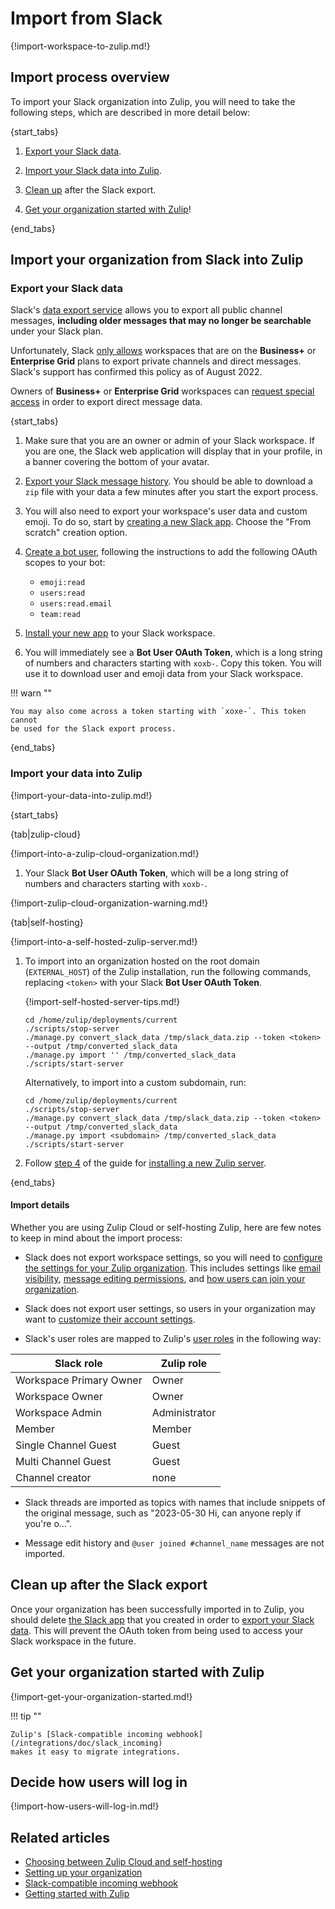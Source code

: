 # Import from Slack

{!import-workspace-to-zulip.md!}

## Import process overview

To import your Slack organization into Zulip, you will need to take the
following steps, which are described in more detail below:

{start_tabs}

1. [Export your Slack data](#export-your-slack-data).

2. [Import your Slack data into Zulip](#import-your-data-into-zulip).

3. [Clean up](#clean-up-after-the-slack-export) after the Slack export.

4. [Get your organization started with Zulip](#get-your-organization-started-with-zulip)!

{end_tabs}

## Import your organization from Slack into Zulip

### Export your Slack data

Slack's [data export
service](https://slack.com/services/export) allows you to
export all public channel messages, **including older messages that may no
longer be searchable** under your Slack plan.

Unfortunately, Slack [only
allows](https://slack.com/help/articles/201658943-Export-your-workspace-data)
workspaces that are on the **Business+** or **Enterprise Grid** plans
to export private channels and direct messages. Slack's support has
confirmed this policy as of August 2022.

Owners of **Business+** or **Enterprise Grid** workspaces can [request
special
access](https://slack.com/help/articles/204897248-Guide-to-Slack-import-and-export-tools#options-by-plan)
in order to export direct message data.

{start_tabs}

1. Make sure that you are an owner or admin of your Slack
   workspace. If you are one, the Slack web application will display
   that in your profile, in a banner covering the bottom of your
   avatar.

2. [Export your Slack message history](https://my.slack.com/services/export).
   You should be able to download a `zip` file with your data a few minutes
   after you start the export process.

3. You will also need to export your workspace's user data and custom emoji.
   To do so, start
   by [creating a new Slack app](https://api.slack.com/apps). Choose the "From
   scratch" creation option.

4. [Create a
   bot user](https://api.slack.com/authentication/basics#scopes),
   following the instructions to add the following OAuth scopes to your bot:
    - `emoji:read`
    - `users:read`
    - `users:read.email`
    - `team:read`

5. [Install your new app](https://api.slack.com/authentication/basics#installing)
   to your Slack workspace.

6. You will immediately see a **Bot User OAuth Token**, which is a long
   string of numbers and characters starting with `xoxb-`. Copy this token. You
   will use it to download user and emoji data from your Slack workspace.

!!! warn ""

    You may also come across a token starting with `xoxe-`. This token cannot
    be used for the Slack export process.

{end_tabs}

### Import your data into Zulip

{!import-your-data-into-zulip.md!}

{start_tabs}

{tab|zulip-cloud}

{!import-into-a-zulip-cloud-organization.md!}

1. Your Slack **Bot User OAuth Token**, which will be a long
   string of numbers and characters starting with `xoxb-`.

{!import-zulip-cloud-organization-warning.md!}

{tab|self-hosting}

{!import-into-a-self-hosted-zulip-server.md!}

1. To import into an organization hosted on the root domain
   (`EXTERNAL_HOST`) of the Zulip installation, run the following
   commands, replacing `<token>` with your Slack **Bot User OAuth Token**.

    {!import-self-hosted-server-tips.md!}

    ```
    cd /home/zulip/deployments/current
    ./scripts/stop-server
    ./manage.py convert_slack_data /tmp/slack_data.zip --token <token> --output /tmp/converted_slack_data
    ./manage.py import '' /tmp/converted_slack_data
    ./scripts/start-server
    ```

    Alternatively, to import into a custom subdomain, run:

    ```
    cd /home/zulip/deployments/current
    ./scripts/stop-server
    ./manage.py convert_slack_data /tmp/slack_data.zip --token <token> --output /tmp/converted_slack_data
    ./manage.py import <subdomain> /tmp/converted_slack_data
    ./scripts/start-server
    ```

1. Follow [step 4](https://zulip.readthedocs.io/en/stable/production/install.html#step-4-configure-and-use)
   of the guide for [installing a new Zulip
   server](https://zulip.readthedocs.io/en/stable/production/install.html).

{end_tabs}

#### Import details

Whether you are using Zulip Cloud or self-hosting Zulip, here are few notes to keep
in mind about the import process:

- Slack does not export workspace settings, so you will need to [configure
  the settings for your Zulip organization](/help/customize-organization-settings).
  This includes settings like [email
  visibility](/help/configure-email-visibility),
  [message editing permissions](/help/restrict-message-editing-and-deletion),
  and [how users can join your organization](/help/restrict-account-creation).

- Slack does not export user settings, so users in your organization may want to
  [customize their account settings](/help/getting-started-with-zulip).

- Slack's user roles are mapped to Zulip's [user
  roles](/help/roles-and-permissions) in the following way:

| Slack role              | Zulip role    |
|-------------------------|---------------|
| Workspace Primary Owner | Owner         |
| Workspace Owner         | Owner         |
| Workspace Admin         | Administrator |
| Member                  | Member        |
| Single Channel Guest    | Guest         |
| Multi Channel Guest     | Guest         |
| Channel creator         | none          |

- Slack threads are imported as topics with names that include snippets of the
  original message, such as "2023-05-30 Hi, can anyone reply if you're o…".

- Message edit history and `@user joined #channel_name` messages are not imported.

## Clean up after the Slack export

Once your organization has been successfully imported in to Zulip, you should
delete [the Slack app](https://api.slack.com/apps) that you created in order to
[export your Slack data](#export-your-slack-data).  This will prevent the OAuth
token from being used to access your Slack workspace in the future.

## Get your organization started with Zulip

{!import-get-your-organization-started.md!}

!!! tip ""

    Zulip's [Slack-compatible incoming webhook](/integrations/doc/slack_incoming)
    makes it easy to migrate integrations.

## Decide how users will log in

{!import-how-users-will-log-in.md!}

## Related articles

* [Choosing between Zulip Cloud and self-hosting](/help/zulip-cloud-or-self-hosting)
* [Setting up your organization](/help/getting-your-organization-started-with-zulip)
* [Slack-compatible incoming webhook](/integrations/doc/slack_incoming)
* [Getting started with Zulip](/help/getting-started-with-zulip)
